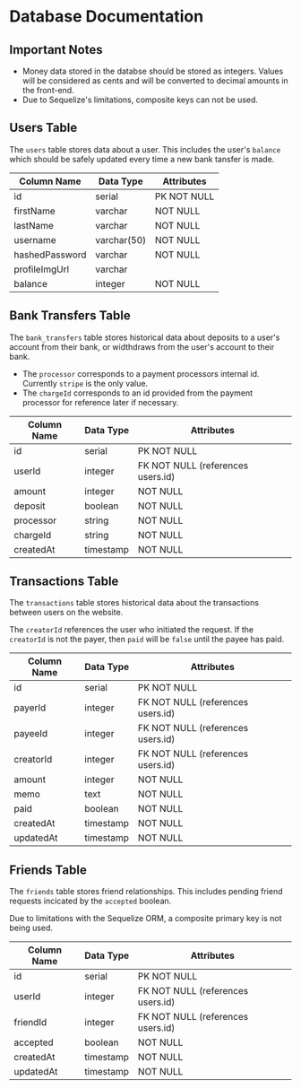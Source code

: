 # Database Documentation

## Important Notes

- Money data stored in the databse should be stored as integers. Values will be considered as cents and will be converted to decimal amounts in the front-end.
- Due to Sequelize's limitations, composite keys can not be used.

## Users Table

The `users` table stores data about a user. This includes the user's `balance` which should be safely updated every time a new bank tansfer is made.

| Column Name    | Data Type   | Attributes  |
| -------------- | ----------- | ----------- |
| id             | serial      | PK NOT NULL |
| firstName      | varchar     | NOT NULL    |
| lastName       | varchar     | NOT NULL    |
| username       | varchar(50) | NOT NULL    |
| hashedPassword | varchar     | NOT NULL    |
| profileImgUrl  | varchar     |             |
| balance        | integer     | NOT NULL    |

## Bank Transfers Table

The `bank_transfers` table stores historical data about deposits to a user's account from their bank, or widthdraws from the user's account to their bank.

- The `processor` corresponds to a payment processors internal id. Currently `stripe` is the only value.
- The `chargeId` corresponds to an id provided from the payment processor for reference later if necessary.

| Column Name | Data Type | Attributes                        |
| ----------- | --------- | --------------------------------- |
| id          | serial    | PK NOT NULL                       |
| userId      | integer   | FK NOT NULL (references users.id) |
| amount      | integer   | NOT NULL                          |
| deposit     | boolean   | NOT NULL                          |
| processor   | string    | NOT NULL                          |
| chargeId    | string    | NOT NULL                          |
| createdAt   | timestamp | NOT NULL                          |

## Transactions Table

The `transactions` table stores historical data about the transactions between users on the website.

The `creatorId` references the user who initiated the request. If the `creatorId` is not the payer, then `paid` will be `false` until the payee has paid.

| Column Name | Data Type | Attributes                        |
| ----------- | --------- | --------------------------------- |
| id          | serial    | PK NOT NULL                       |
| payerId     | integer   | FK NOT NULL (references users.id) |
| payeeId     | integer   | FK NOT NULL (references users.id) |
| creatorId   | integer   | FK NOT NULL (references users.id) |
| amount      | integer   | NOT NULL                          |
| memo        | text      | NOT NULL                          |
| paid        | boolean   | NOT NULL                          |
| createdAt   | timestamp | NOT NULL                          |
| updatedAt   | timestamp | NOT NULL                          |

## Friends Table

The `friends` table stores friend relationships. This includes pending friend requests incicated by the `accepted` boolean.

Due to limitations with the Sequelize ORM, a composite primary key is not being used.

| Column Name | Data Type | Attributes                        |
| ----------- | --------- | --------------------------------- |
| id          | serial    | PK NOT NULL                       |
| userId      | integer   | FK NOT NULL (references users.id) |
| friendId    | integer   | FK NOT NULL (references users.id) |
| accepted    | boolean   | NOT NULL                          |
| createdAt   | timestamp | NOT NULL                          |
| updatedAt   | timestamp | NOT NULL                          |
